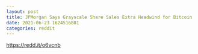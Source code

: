 ```yaml
--- 
layout: post 
title: JPMorgan Says Grayscale Share Sales Extra Headwind for Bitcoin 
date: 2021-06-23 1624516881 
categories: reddit 
--- 
```

https://redd.it/o6vcnb